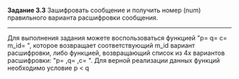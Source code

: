 **Задание 3.3**
Зашифровать сообщение и получить номер (num) правильного варианта расшифровки сообщения.

___
Для выполнения задания можете воспользоваться функцией "p= q= c= m_id= ", которое возвращает соответствующий m_id вариант расшифровки,
либо функцией, возвращающий список из 4х вариантов расшифровки: "p= ,q= ,c= ". Для верной реализации данных функций необходимо условие 
p < q 